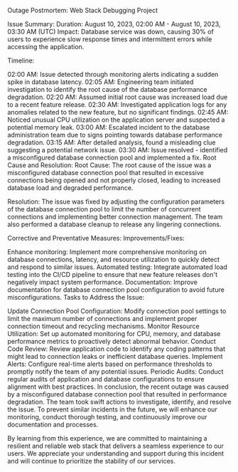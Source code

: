Outage Postmortem: Web Stack Debugging Project

Issue Summary:
Duration: August 10, 2023, 02:00 AM - August 10, 2023, 03:30 AM (UTC)
Impact: Database service was down, causing 30% of users to experience slow response times and intermittent errors while accessing the application.

Timeline:

02:00 AM: Issue detected through monitoring alerts indicating a sudden spike in database latency.
02:05 AM: Engineering team initiated investigation to identify the root cause of the database performance degradation.
02:20 AM: Assumed initial root cause was increased load due to a recent feature release.
02:30 AM: Investigated application logs for any anomalies related to the new feature, but no significant findings.
02:45 AM: Noticed unusual CPU utilization on the application server and suspected a potential memory leak.
03:00 AM: Escalated incident to the database administration team due to signs pointing towards database performance degradation.
03:15 AM: After detailed analysis, found a misleading clue suggesting a potential network issue.
03:30 AM: Issue resolved - identified a misconfigured database connection pool and implemented a fix.
Root Cause and Resolution:
Root Cause: The root cause of the issue was a misconfigured database connection pool that resulted in excessive connections being opened and not properly closed, leading to increased database load and degraded performance.

Resolution: The issue was fixed by adjusting the configuration parameters of the database connection pool to limit the number of concurrent connections and implementing better connection management. The team also performed a database cleanup to release any lingering connections.

Corrective and Preventative Measures:
Improvements/Fixes:

Enhance monitoring: Implement more comprehensive monitoring on database connections, latency, and resource utilization to quickly detect and respond to similar issues.
Automated testing: Integrate automated load testing into the CI/CD pipeline to ensure that new feature releases don't negatively impact system performance.
Documentation: Improve documentation for database connection pool configuration to avoid future misconfigurations.
Tasks to Address the Issue:

Update Connection Pool Configuration: Modify connection pool settings to limit the maximum number of connections and implement proper connection timeout and recycling mechanisms.
Monitor Resource Utilization: Set up automated monitoring for CPU, memory, and database performance metrics to proactively detect abnormal behavior.
Conduct Code Review: Review application code to identify any coding patterns that might lead to connection leaks or inefficient database queries.
Implement Alerts: Configure real-time alerts based on performance thresholds to promptly notify the team of any potential issues.
Periodic Audits: Conduct regular audits of application and database configurations to ensure alignment with best practices.
In conclusion, the recent outage was caused by a misconfigured database connection pool that resulted in performance degradation. The team took swift actions to investigate, identify, and resolve the issue. To prevent similar incidents in the future, we will enhance our monitoring, conduct thorough testing, and continuously improve our documentation and processes.

By learning from this experience, we are committed to maintaining a resilient and reliable web stack that delivers a seamless experience to our users. We appreciate your understanding and support during this incident and will continue to prioritize the stability of our services.

